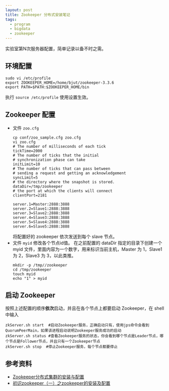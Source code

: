 ```yaml
---
layout: post
title: Zookeeper 分布式安装笔记
tags: 
  - program
  - bigdata
  - zookeeper
---
```


实验室第N次服务器配置，简单记录以备不时之需。

## 环境配置

```shell
sudo vi /etc/profile
export ZOOKEEPER_HOME=/home/bjut/zookeeper-3.3.6
export PATH=$PATH:$ZOOKEEPER_HOME/bin
```

执行 `source /etc/profile` 使用设置生效。

## Zookeeper 配置 

- 文件 `zoo.cfg`
  ```shell
  cp conf/zoo_sample.cfg zoo.cfg
  vi zoo.cfg
  # The number of milliseconds of each tick
  tickTime=2000
  # The number of ticks that the initial 
  # synchronization phase can take
  initLimit=10
  # The number of ticks that can pass between 
  # sending a request and getting an acknowledgement
  syncLimit=5
  # the directory where the snapshot is stored.
  dataDir=/tmp/zookeeper
  # the port at which the clients will connect
  clientPort=2181

  server.1=Master:2888:3888
  server.2=Slave1:2888:3888
  server.3=Slave2:2888:3888
  server.4=Slave3:2888:3888
  server.5=Slave4:2888:3888
  server.6=Slave5:2888:3888
  ```
  将配置好的 zookeeper 依次发送到每个 slave 节点。
- 文件 `myid`
  修改各个节点id值。
  在之前配置的 dataDir 指定的目录下创建一个 myid 文件，里面内容为一个数字，用来标识当前主机，Master 为 1，Slave1 为 2，Slave3 为 3，以此类推。
  ```shell
  mkdir -p /tmp//zookeeper
  cd /tmp/zookeeper
  touch myid
  echo "1" > myid
  ```

## 启动 Zookeeper

按照上述配置的顺序**依次**启动，并且在各个节点上都要启动 Zookeeper，在 shell 中输入

```shell
zkServer.sh start  #启动Zookeeper服务，正确启动只有，使用jps命令会看到QuorumPeerMain，如果该进程启动说明Zookeeper服务成功的启动
zkServer.sh status #查看Zookeeper服务的状态，你会看到哪个节点是Leader节点，哪个节点是Follower节点，并且只有一个Zookeeper节点
zkServer.sh stop  #停止Zookeeper服务，每个节点都要停止
```

## 参考资料

- [Zookeeper分布式集群的安装与配置](http://blog.csdn.net/jpzhu16/article/details/51751363)
- [初识zookeeper（一）之zookeeper的安装及配置](http://www.cnblogs.com/bookwed/p/4599829.html)